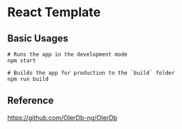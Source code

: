 # React Template

## Basic Usages
```shell
# Runs the app in the development mode
npm start

# Builds the app for production to the `build` folder
npm run build
```

## Reference
https://github.com/OIerDb-ng/OIerDb